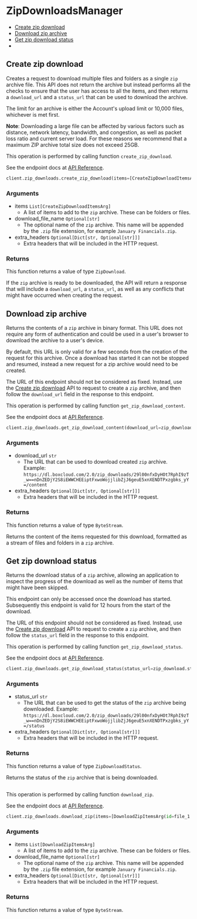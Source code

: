 # ZipDownloadsManager

- [Create zip download](#create-zip-download)
- [Download zip archive](#download-zip-archive)
- [Get zip download status](#get-zip-download-status)
- [](#)

## Create zip download

Creates a request to download multiple files and folders as a single `zip`
archive file. This API does not return the archive but instead performs all
the checks to ensure that the user has access to all the items, and then
returns a `download_url` and a `status_url` that can be used to download the
archive.

The limit for an archive is either the Account's upload limit or
10,000 files, whichever is met first.

**Note**: Downloading a large file can be
affected by various
factors such as distance, network latency,
bandwidth, and congestion, as well as packet loss
ratio and current server load.
For these reasons we recommend that a maximum ZIP archive
total size does not exceed 25GB.

This operation is performed by calling function `create_zip_download`.

See the endpoint docs at
[API Reference](https://developer.box.com/reference/post-zip-downloads/).

<!-- sample post_zip_downloads -->

```python
client.zip_downloads.create_zip_download(items=[CreateZipDownloadItemsArg(id=file_1.id, type=DownloadZipItemsArgTypeField.FILE.value), CreateZipDownloadItemsArg(id=file_2.id, type=DownloadZipItemsArgTypeField.FILE.value), CreateZipDownloadItemsArg(id=folder_1.id, type=DownloadZipItemsArgTypeField.FOLDER.value)], download_file_name='zip')
```

### Arguments

- items `List[CreateZipDownloadItemsArg]`
  - A list of items to add to the `zip` archive. These can be folders or files.
- download_file_name `Optional[str]`
  - The optional name of the `zip` archive. This name will be appended by the `.zip` file extension, for example `January Financials.zip`.
- extra_headers `Optional[Dict[str, Optional[str]]]`
  - Extra headers that will be included in the HTTP request.

### Returns

This function returns a value of type `ZipDownload`.

If the `zip` archive is ready to be downloaded, the API will return a
response that will include a `download_url`, a `status_url`, as well as
any conflicts that might have occurred when creating the request.

## Download zip archive

Returns the contents of a `zip` archive in binary format. This URL does not
require any form of authentication and could be used in a user's browser to
download the archive to a user's device.

By default, this URL is only valid for a few seconds from the creation of
the request for this archive. Once a download has started it can not be
stopped and resumed, instead a new request for a zip archive would need to
be created.

The URL of this endpoint should not be considered as fixed. Instead, use
the [Create zip download](e://post_zip_downloads) API to request to create a
`zip` archive, and then follow the `download_url` field in the response to
this endpoint.

This operation is performed by calling function `get_zip_download_content`.

See the endpoint docs at
[API Reference](https://developer.box.com/reference/get-zip-downloads-id-content/).

<!-- sample get_zip_downloads_id_content -->

```python
client.zip_downloads.get_zip_download_content(download_url=zip_download.download_url)
```

### Arguments

- download_url `str`
  - The URL that can be used to download created `zip` archive. Example: `https://dl.boxcloud.com/2.0/zip_downloads/29l00nfxDyHOt7RphI9zT_w==nDnZEDjY2S8iEWWCHEEiptFxwoWojjlibZjJ6geuE5xnXENDTPxzgbks_yY=/content`
- extra_headers `Optional[Dict[str, Optional[str]]]`
  - Extra headers that will be included in the HTTP request.

### Returns

This function returns a value of type `ByteStream`.

Returns the content of the items requested for this download, formatted as
a stream of files and folders in a `zip` archive.

## Get zip download status

Returns the download status of a `zip` archive, allowing an application to
inspect the progress of the download as well as the number of items that
might have been skipped.

This endpoint can only be accessed once the download has started.
Subsequently this endpoint is valid for 12 hours from the start of the
download.

The URL of this endpoint should not be considered as fixed. Instead, use
the [Create zip download](e://post_zip_downloads) API to request to create a
`zip` archive, and then follow the `status_url` field in the response to
this endpoint.

This operation is performed by calling function `get_zip_download_status`.

See the endpoint docs at
[API Reference](https://developer.box.com/reference/get-zip-downloads-id-status/).

<!-- sample get_zip_downloads_id_status -->

```python
client.zip_downloads.get_zip_download_status(status_url=zip_download.status_url)
```

### Arguments

- status_url `str`
  - The URL that can be used to get the status of the `zip` archive being downloaded. Example: `https://dl.boxcloud.com/2.0/zip_downloads/29l00nfxDyHOt7RphI9zT_w==nDnZEDjY2S8iEWWCHEEiptFxwoWojjlibZjJ6geuE5xnXENDTPxzgbks_yY=/status`
- extra_headers `Optional[Dict[str, Optional[str]]]`
  - Extra headers that will be included in the HTTP request.

### Returns

This function returns a value of type `ZipDownloadStatus`.

Returns the status of the `zip` archive that is being downloaded.

##

This operation is performed by calling function `download_zip`.

See the endpoint docs at
[API Reference](https://developer.box.com/reference//).

<!-- sample  -->

```python
client.zip_downloads.download_zip(items=[DownloadZipItemsArg(id=file_1.id, type=DownloadZipItemsArgTypeField.FILE.value), DownloadZipItemsArg(id=file_2.id, type=DownloadZipItemsArgTypeField.FILE.value), DownloadZipItemsArg(id=folder_1.id, type=DownloadZipItemsArgTypeField.FOLDER.value)], download_file_name='zip')
```

### Arguments

- items `List[DownloadZipItemsArg]`
  - A list of items to add to the `zip` archive. These can be folders or files.
- download_file_name `Optional[str]`
  - The optional name of the `zip` archive. This name will be appended by the `.zip` file extension, for example `January Financials.zip`.
- extra_headers `Optional[Dict[str, Optional[str]]]`
  - Extra headers that will be included in the HTTP request.

### Returns

This function returns a value of type `ByteStream`.
